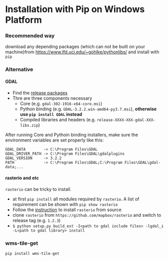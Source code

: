 # Installation with Pip on Windows Platform

### Recommended way

download any depending packages (which can not be built on your machine)from https://www.lfd.uci.edu/~gohlke/pythonlibs/ and install with `pip`

### Alternative

#### GDAL

 - Find the [release packages](https://www.gisinternals.com/release.php)
 - Thre are three components necessary
   - Core (e.g. `gdal-302-1916-x64-core.msi`)
   - Python binding (e.g. `GDAL-3.2.2.win-amd64-py3.7.msi`), **otherwise use `pip install GDAL` instead**
   - Compiled libraries and headers (e.g. `release-XXXX-XXX-gdal-XXX-libs.zip`)

After running Core and Pythoin binding installers,
make sure the environment variables are set properly like this:

~~~
GDAL_DATA        -> C:\Program Files\GDAL
GDAL_DRIVER_PATH -> C:\Program Files\GDAL\gdalplugins
GDAL_VERSION     -> 3.2.2
PATH             -> C:\Program Files\GDAL;C:\Program Files\GDAL\gdal-data;...
~~~

#### rasterio and etc

`rasterio` can be tricky to install.

 - at first `pip install` all modules required by `rasterio`. A list of requirement can be shown with `pip show rasterio`
 - Follow the [instruction](https://rasterio.readthedocs.io/en/latest/installation.html#installing-from-the-source-distribution) to install `rasterio` from source
  - clone `rasterio` from `https://github.com/mapbox/rasterio` and switch to release tag (e.g. `1.2.3`)
  - `$ python setup.py build_ext -I<path to gdal include files> -lgdal_i -L<path to gdal library> install`

### wms-tile-get

`pip install wms-tile-get`
